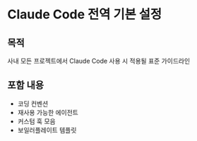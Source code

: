 # Claude Code 전역 기본 설정

## 목적
사내 모든 프로젝트에서 Claude Code 사용 시 적용될 표준 가이드라인

## 포함 내용
- 코딩 컨벤션
- 재사용 가능한 에이전트
- 커스텀 훅 모음
- 보일러플레이트 템플릿
